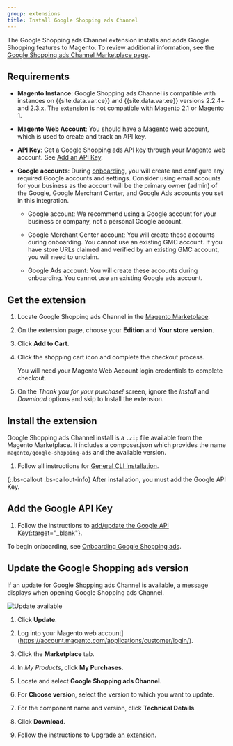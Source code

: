 ```yaml
---
group: extensions
title: Install Google Shopping ads Channel
---
```


The Google Shopping ads Channel extension installs and adds Google Shopping features to Magento. To review additional information, see the [Google Shopping ads Channel Marketplace page](http://marketplace.magento.com/magento-google-shopping-ads.html).

## Requirements

-  **Magento Instance**: Google Shopping ads Channel is compatible with instances on {{site.data.var.ce}} and {{site.data.var.ee}} versions 2.2.4+ and 2.3.x. The extension is not compatible with Magento 2.1 or Magento 1.

-  **Magento Web Account**: You should have a Magento web account, which is used to create and track an API key.

-  **API Key**: Get a Google Shopping ads API key through your Magento web account. See [Add an API Key](https://docs.magento.com/m2/ee/user_guide/sales-channels/google-ads/verify-api-key.html).

-  **Google accounts**: During [onboarding](https://docs.magento.com/m2/ee/user_guide/sales-channels/google-ads/onboarding-google.html), you will create and configure any required Google accounts and settings. Consider using email accounts for your business as the account will be the primary owner (admin) of the Google, Google Merchant Center, and Google Ads accounts you set in this integration.

   -  Google account: We recommend using a Google account for your business or company, not a personal Google account.

   -  Google Merchant Center account: You will create these accounts during onboarding. You cannot use an existing GMC account. If you have store URLs claimed and verified by an existing GMC account, you will need to unclaim.

   -  Google Ads account: You will create these accounts during onboarding. You cannot use an existing Google ads account.

## Get the extension

1. Locate Google Shopping ads Channel in the [Magento Marketplace](https://marketplace.magento.com/magento-google-shopping-ads.html).

1. On the extension page, choose your **Edition** and **Your store version**.

1. Click **Add to Cart**.

1. Click the shopping cart icon and complete the checkout process.

    You will need your Magento Web Account login credentials to complete checkout.

1. On the _Thank you for your purchase!_ screen, ignore the _Install_ and _Download_ options and skip to Install the extension.

## Install the extension

Google Shopping ads Channel install is a `.zip` file available from the Magento Marketplace. It includes a composer.json which provides the name `magento/google-shopping-ads` and the available version.

1. Follow all instructions for [General CLI installation]({{site.baseurl}}/extensions/install/).

{:.bs-callout .bs-callout-info}
After installation, you must add the Google API Key.

## Add the Google API Key

1. Follow the instructions to [add/update the Google API Key](https://docs.magento.com/m2/ee/user_guide/sales-channels/google-ads/verify-api-key.html){:target="_blank"}.

To begin onboarding, see [Onboarding Google Shopping ads](https://docs.magento.com/m2/ce/user_guide/sales-channels/google-ads/onboarding-google.html).

## Update the Google Shopping ads version

If an update for Google Shopping ads Channel is available, a message displays when opening Google Shopping ads Channel.

![Update available](images/update.png)

1. Click **Update**.

1. Log into your Magento web account](https://account.magento.com/applications/customer/login/).

1. Click the **Marketplace** tab.

1. In _My Products_, click **My Purchases**.

1. Locate and select **Google Shopping ads Channel**.

1. For **Choose version**, select the version to which you want to update.

1. For the component name and version, click **Technical Details**.

1. Click **Download**.

1. Follow the instructions to [Upgrade an extension]({{site.baseurl}}/extensions/install/#upgrade-an-extension).
